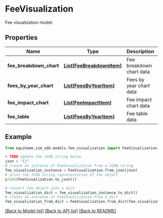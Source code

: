 # FeeVisualization

Fee visualization model.

## Properties

Name | Type | Description | Notes
------------ | ------------- | ------------- | -------------
**fee_breakdown_chart** | [**List[FeeBreakdownItem]**](FeeBreakdownItem.md) | Fee breakdown chart data | 
**fees_by_year_chart** | [**List[FeesByYearItem]**](FeesByYearItem.md) | Fees by year chart data | 
**fee_impact_chart** | [**List[FeeImpactItem]**](FeeImpactItem.md) | Fee impact chart data | 
**fee_table** | [**List[FeesByYearItem]**](FeesByYearItem.md) | Fee table data | 

## Example

```python
from equihome_sim_sdk.models.fee_visualization import FeeVisualization

# TODO update the JSON string below
json = "{}"
# create an instance of FeeVisualization from a JSON string
fee_visualization_instance = FeeVisualization.from_json(json)
# print the JSON string representation of the object
print(FeeVisualization.to_json())

# convert the object into a dict
fee_visualization_dict = fee_visualization_instance.to_dict()
# create an instance of FeeVisualization from a dict
fee_visualization_from_dict = FeeVisualization.from_dict(fee_visualization_dict)
```
[[Back to Model list]](../README.md#documentation-for-models) [[Back to API list]](../README.md#documentation-for-api-endpoints) [[Back to README]](../README.md)


